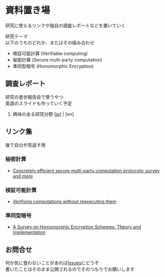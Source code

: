 # 資料置き場

研究に使えるリンクや独自の調査レポートなどを置いていく

研究テーマ  
以下のうちのどれか、またはその組み合わせ
- 検証可能計算 (Verifiable computing)
- 秘密計算 (Secure multi-party computation)
- 準同型暗号 (Homomorphic Encryption)

## 調査レポート

研究の進歩報告会で使うやつ  
英語のスライドも作っていく予定

1. 興味のある研究分野 [[jp](./docs/jp/slide1.md)] | [en]

## リンク集

後で自分が見返す用

### 秘密計算
- [Concretely efficient secure multi-party computation protocols: survey and more](https://sands.edpsciences.org/articles/sands/full_html/2022/01/sands20210001/sands20210001.html)

### 検証可能計算
- [Verifying computations without reexecuting them](https://dl.acm.org/doi/pdf/10.1145/2641562)

### 準同型暗号
- [A Survey on Homomorphic Encryption Schemes: Theory and Implementation](https://arxiv.org/pdf/1704.03578.pdf)

## お問合せ
何か気に食わないことがあれば[Issues]()にどうぞ  
書いたことはそのまま公開されるのでそのつもりでお願いします  
